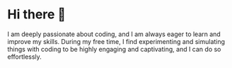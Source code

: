 # Hi there 👋

I am deeply passionate about coding, and I am always eager to learn and improve my skills. During my free time, I find experimenting and simulating things with coding to be highly engaging and captivating, and I can do so effortlessly.
